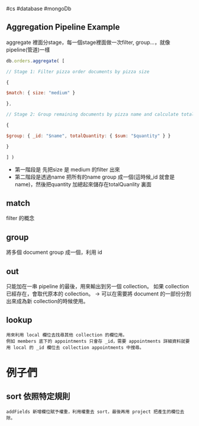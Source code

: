  #cs #database #mongoDb

## Aggregation Pipeline Example
aggregate 裡面分stage，每一個stage裡面做一次filter, group...，就像pipeline(管道)一樣
```js
db.orders.aggregate( [

// Stage 1: Filter pizza order documents by pizza size

{

$match: { size: "medium" }

},

// Stage 2: Group remaining documents by pizza name and calculate total quantity

{

$group: { _id: "$name", totalQuantity: { $sum: "$quantity" } }

}

] )
```
- 第一階段是 先把size 是 medium 的filter 出來
- 第二階段是透過name 把所有的name group 成一個(這時候_id 就會是name)，然後把quantity 加總起來儲存在totalQuanlity 裏面

## match 
filter 的概念 

## group
將多個 document group 成一個，利用 id

## out
只能加在一串 pipeline 的最後，用來輸出到另一個 collection。
如果 collection 已經存在，會取代原本的 collection。
→ 可以在需要將 document 的一部份分割出來成為新 collection的時候使用。

## lookup
	用來利用 local 欄位去找尋其他 collection 的欄位用。
	例如 members 底下的 appointments 只會存 _id，需要 appointments 詳細資料就要用 local 的 _id 欄位去 collection appointments 中搜尋。

# 例子們
## sort 依照特定規則
	addFields 新增欄位賦予權重，利用權重去 sort，最後再用 project 把產生的欄位去除。